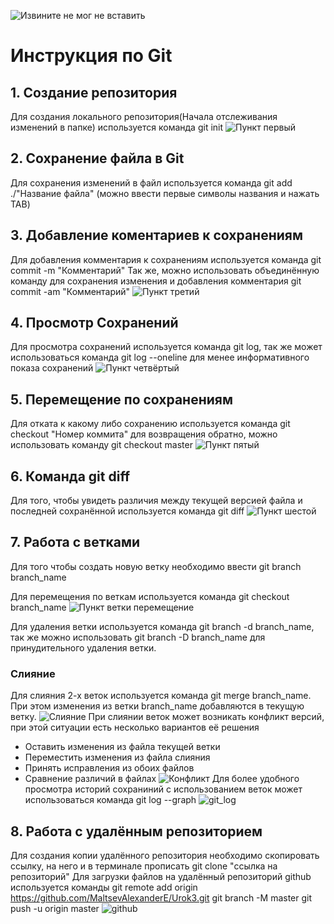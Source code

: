 ![Извините не мог не вставить](Rm.jpg)
# Инструкция по Git
 ## 1. Создание репозитория
 Для создания локального репозитория(Начала отслеживания изменений в папке) используется команда git init
 ![Пункт первый](punkt_1.png)
 ## 2. Сохранение файла в Git
 Для сохранения изменений в файл используется команда git add ./"Название файла" (можно ввести первые символы названия и нажать TAB)
 ## 3. Добавление коментариев к сохранениям
 Для добавления комментария к сохранениям используется команда git commit -m "Комментарий"
 Так же, можно использовать объединённую команду для сохранения изменения и добавления комментария git commit -am "Комментарий"
 ![Пункт третий](punkt_3.png)
## 4. Просмотр Сохранений
Для просмотра сохранений используется команда git log, так же может использоваться команда git log --oneline для менее информативного показа сохранений
 ![Пункт четвёртый](punkt_4.png)
## 5. Перемещение по сохранениям
Для отката к какому либо сохранению используется команда git checkout "Номер коммита" для возвращения обратно, можно использовать команду git checkout master
 ![Пункт пятый](punkt_5.png)
 ## 6. Команда git diff
 Для того, чтобы увидеть различия между текущей версией файла и последней сохранённой используется команда git diff
 ![Пункт шестой](punkt_6.png)
 ## 7. Работа с ветками
 Для того чтобы создать новую ветку необходимо ввести git branch branch_name

 Для перемещения по веткам используется команда git checkout branch_name
 ![Пункт ветки перемещение](peremechenie.png)
 
 Для удаления ветки используется команда git branch -d branch_name, так же можно использовать git branch -D branch_name для принудительного удаления ветки.

### Слияние
 Для слияния 2-х веток используется команда git merge branch_name. При этом изменения из ветки branch_name добавляются в текущую ветку.
![Слияние](sliyanie.png)
При слиянии веток может возникать конфликт версий, при этой ситуации есть несколько вариантов её решения
* Оставить изменения из файла текущей ветки
* Переместить изменения из файла слияния
* Принять исправления из обоих файлов
* Сравнение различий в файлах
![Конфликт](konflikt.png)
Для более удобного просмотра историй сохраниний с использованием веток может использоваться команда git log --graph 
![git_log](git_log.png)

## 8. Работа с удалённым репозиторием
Для создания копии удалённого репозитория необходимо скопировать ссылку, на него и в терминале прописать git clone "ссылка на репозиторий"
Для загрузки файлов на удалённый репозиторий github используется команды 
git remote add origin https://github.com/MaltsevAlexanderE/Urok3.git
git branch -M master
git push -u origin master
![github](github.png)
